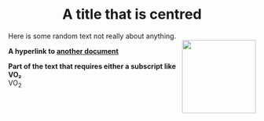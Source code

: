   <h1 align="center">A title that is centred</h1>
 
  Here is some random text not really about anything.  
  <img src="image.png" align="right" width="150">
 

**A hyperlink to [another document](readme.md)**  

**Part of the text that requires either a subscript like VO₂**  
  VO<sub>2</sub>
